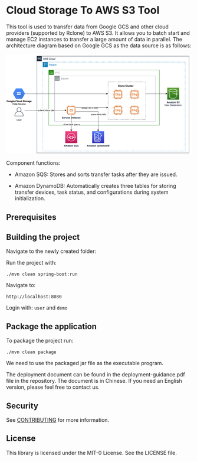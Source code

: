 Cloud Storage To AWS S3 Tool
======================================

This tool is used to transfer data from Google GCS and other cloud providers (supported by Rclone) to AWS S3. It allows you to batch start and manage EC2 instances to transfer a large amount of data in parallel.
The architecture diagram based on Google GCS as the data source is as follows:

![architecture.png](architecture.png)

Component functions:

- Amazon SQS: Stores and sorts transfer tasks after they are issued.

- Amazon DynamoDB: Automatically creates three tables for storing transfer devices, task status, and configurations during system initialization.

Prerequisites
-------------
Building the project
--------------------

Navigate to the newly created folder:

Run the project with:

    ./mvn clean spring-boot:run

Navigate to:

    http://localhost:8080

Login with: `user` and `demo`

Package the application
-----------------------

To package the project run:

    ./mvn clean package
We need to use the packaged jar file as the executable program.

The deployment document can be found in the deployment-guidance.pdf file in the repository. The document is in Chinese. If you need an English version, please feel free to contact us.



## Security

See [CONTRIBUTING](CONTRIBUTING.md#security-issue-notifications) for more information.

## License

This library is licensed under the MIT-0 License. See the LICENSE file.
